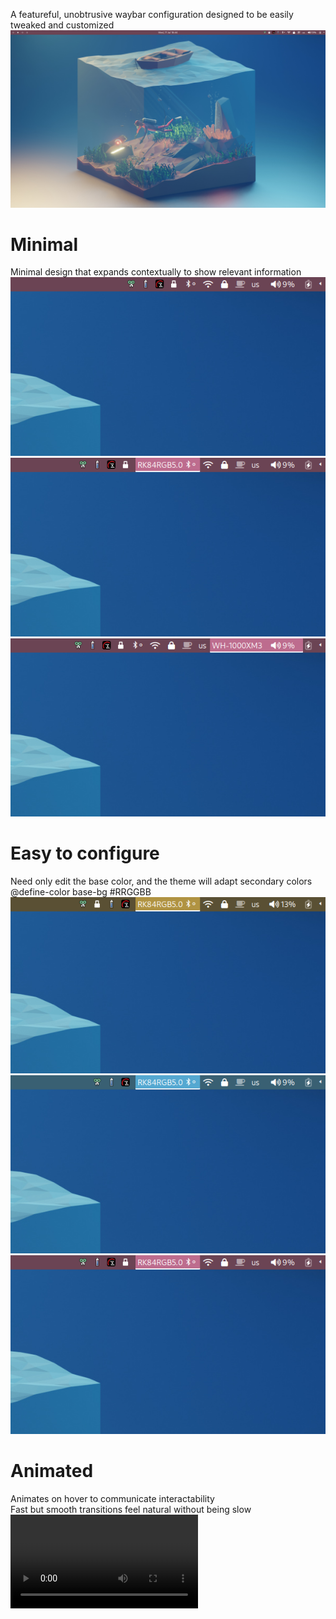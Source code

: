 A featureful, unobtrusive waybar configuration designed to be easily tweaked and customized \
![Waybar desktop](docs/pink_desktop.png)

# Minimal
Minimal design that expands contextually to show relevant information \
![Unexpanded icons](docs/pink_right.png) 
![Expanding bluetooth](docs/pink_right_hover_bluetooth.png)
![Expanding wireplumber](docs/pink_right_hover_wireplumber.png)

# Easy to configure
Need only edit the base color, and the theme will adapt secondary colors \
@define-color base-bg #RRGGBB
![Yellow theme](docs/yellow_right_hover_bluetooth.png)
![Blue theme](docs/blue_right_hover_bluetooth.png)
![Pink theme](docs/pink_right_hover_bluetooth.png)

# Animated
Animates on hover to communicate interactability \
Fast but smooth transitions feel natural without being slow \
![Video](docs/right-module.mkv)
